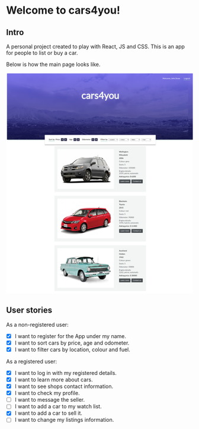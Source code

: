 # Welcome to cars4you!

## Intro

A personal project created to play with React, JS and CSS. This is an app for people to list or buy a car.

Below is how the main page looks like.

![screenshot](server/public/readme-pic/localhost_3000_.png)

## User stories

As a non-registered user:

- [x] I want to register for the App under my name.
- [x] I want to sort cars by price, age and odometer.
- [x] I want to filter cars by location, colour and fuel.

As a registered user:

- [x] I want to log in with my registered details.
- [x] I want to learn more about cars.
- [x] I want to see shops contact information.
- [x] I want to check my profile.
- [ ] I want to message the seller.
- [ ] I want to add a car to my watch list.
- [x] I want to add a car to sell it.
- [ ] I want to change my listings information.
